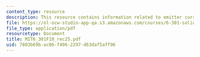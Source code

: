 ```yaml
---
content_type: resource
description: This resource contains information related to emitter current.
file: https://ol-ocw-studio-app-qa.s3.amazonaws.com/courses/6-301-solid-state-circuits-fall-2010/7803b69bac06f4962297d63daf5aff96_MIT6_301F10_rec25.pdf
file_type: application/pdf
resourcetype: Document
title: MIT6_301F10_rec25.pdf
uid: 7803b69b-ac06-f496-2297-d63daf5aff96
---
```

